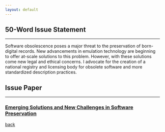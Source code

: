 ```yaml
---
layout: default
---
```




## 50-Word Issue Statement
*** 


Software obsolescence poses a major threat to the preservation of born-digital records. New advancements in emulation technology are beginning to offer at-scale solutions to this problem.  However, with these solutions come new legal and ethical concerns. I advocate for the creation of a national registry and licensing body for obsolete software and more standardized description practices. 





## Issue Paper
***
### [Emerging Solutions and New Challenges in Software Preservation](./IssuePaper.pdf)


[back](./)
